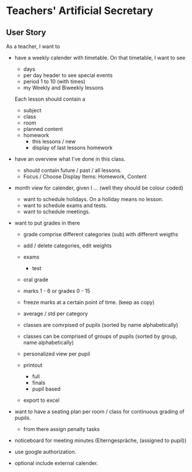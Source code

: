 # Teachers' Artificial Secretary

## User Story

As a teacher, I want to 
- have a weekly calender with timetable.
  On that timetable, I want to see
    - days
    - per day header to see special events
    - period 1 to 10 (with times)
    - my Weekly and Biweekly lessons


    Each lesson should contain a
    - subject
    - class
    - room
    - planned content
    - homework 
        - this lessons / new
        - display of last lessons homework

- have an overview what I've done in this class.
   - should contain future / past / all lessons.
   - Focus / Choose Display Items: Homework, Content

- month view for calender, given I ... (well they should be colour coded)
    - want to schedule holidays. On a holiday means no lesson.
    - want to schedule exams and tests.
    - want to schedule meetings.

- want to put grades in there
    - grade comprise different categories (sub) with different weigths
    - add / delete categories, edit weights
    - exams
        - test
    - oral grade
    - marks 1 - 6 or grades 0 - 15
    - freeze marks at a certain point of time. 
        (keep as copy)

    - average / std per category 
    - classes are comrpised of pupils (sorted by name alphabetically)
    - classes can be comprised of groups of pupils (sorted by group, name alphabetically)

    - personalized view per pupil
    - printout
        - full
        - finals
        - pupil based
    - export to excel

- want to have a seating plan per room / class for continuous grading of pupils.
    - from there assign penalty tasks

- noticeboard for meeting minutes (Elterngespräche, (assigned to pupil))


- use google authorization.
- optional include external calender.